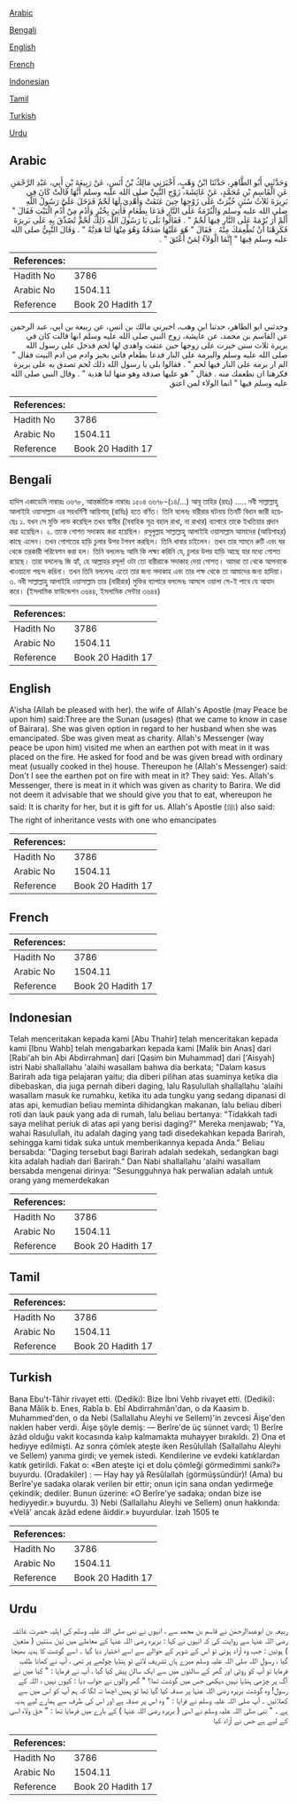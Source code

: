 [Arabic](#arabic)

[Bengali](#bengali)

[English](#english)

[French](#french)

[Indonesian](#indonesian)

[Tamil](#tamil)

[Turkish](#turkish)

[Urdu](#urdu)

## Arabic


<div dir="rtl" lang="ar" style={{fontSize:'larger',backgroundColor:'#f8f9fa',padding:20}}>
وَحَدَّثَنِي أَبُو الطَّاهِرِ، حَدَّثَنَا ابْنُ وَهْبٍ، أَخْبَرَنِي مَالِكُ بْنُ أَنَسٍ، عَنْ رَبِيعَةَ بْنِ أَبِي، عَبْدِ الرَّحْمَنِ عَنِ الْقَاسِمِ بْنِ مُحَمَّدٍ، عَنْ عَائِشَةَ، زَوْجِ النَّبِيِّ صلى الله عليه وسلم أَنَّهَا قَالَتْ كَانَ فِي بَرِيرَةَ ثَلاَثُ سُنَنٍ خُيِّرَتْ عَلَى زَوْجِهَا حِينَ عَتَقَتْ وَأُهْدِيَ لَهَا لَحْمٌ فَدَخَلَ عَلَىَّ رَسُولُ اللَّهِ صلى الله عليه وسلم وَالْبُرْمَةُ عَلَى النَّارِ فَدَعَا بِطَعَامٍ فَأُتِيَ بِخُبْزٍ وَأُدُمٍ مِنْ أُدُمِ الْبَيْتِ فَقَالَ ‏"‏ أَلَمْ أَرَ بُرْمَةً عَلَى النَّارِ فِيهَا لَحْمٌ ‏"‏ ‏.‏ فَقَالُوا بَلَى يَا رَسُولَ اللَّهِ ذَلِكَ لَحْمٌ تُصُدِّقَ بِهِ عَلَى بَرِيرَةَ فَكَرِهْنَا أَنْ نُطْعِمَكَ مِنْهُ ‏.‏ فَقَالَ ‏"‏ هُوَ عَلَيْهَا صَدَقَةٌ وَهُوَ مِنْهَا لَنَا هَدِيَّةٌ ‏"‏ ‏.‏ وَقَالَ النَّبِيُّ صلى الله عليه وسلم فِيهَا ‏"‏ إِنَّمَا الْوَلاَءُ لِمَنْ أَعْتَقَ ‏"‏ ‏.‏
</div>
<div style={{backgroundColor:'#f8f9fa',padding:20, marginBottom: 10}}><table> <thead> <tr> <th>References:</th> <th></th> </tr> </thead> <tbody><tr><td>Hadith No</td><td>3786</td></tr><tr><td>Arabic No</td><td>1504.11</td></tr><tr><td>Reference</td><td>Book 20 Hadith 17</td></tr></tbody></table></div>


<div dir="rtl" lang="ar" style={{fontSize:'larger',backgroundColor:'#f8f9fa',padding:20}}>
وحدثني ابو الطاهر، حدثنا ابن وهب، اخبرني مالك بن انس، عن ربيعة بن ابي، عبد الرحمن عن القاسم بن محمد، عن عايشة، زوج النبي صلى الله عليه وسلم انها قالت كان في بريرة ثلاث سنن خيرت على زوجها حين عتقت واهدي لها لحم فدخل على رسول الله صلى الله عليه وسلم والبرمة على النار فدعا بطعام فاتي بخبز وادم من ادم البيت فقال " الم ار برمة على النار فيها لحم " . فقالوا بلى يا رسول الله ذلك لحم تصدق به على بريرة فكرهنا ان نطعمك منه . فقال " هو عليها صدقة وهو منها لنا هدية " . وقال النبي صلى الله عليه وسلم فيها " انما الولاء لمن اعتق
</div>
<div style={{backgroundColor:'#f8f9fa',padding:20, marginBottom: 10}}><table> <thead> <tr> <th>References:</th> <th></th> </tr> </thead> <tbody><tr><td>Hadith No</td><td>3786</td></tr><tr><td>Arabic No</td><td>1504.11</td></tr><tr><td>Reference</td><td>Book 20 Hadith 17</td></tr></tbody></table></div>

## Bengali


<div dir="ltr" lang="bn" style={{fontSize:'larger',backgroundColor:'#f8f9fa',padding:20}}>
হাদিস একাডেমি নাম্বারঃ ৩৬৭৮, আন্তর্জাতিক নাম্বারঃ ১৫০৪ ৩৬৭৮-(১৪/...) আবূ তাহির (রহঃ) ..... নবী সাল্লাল্লাহু আলাইহি ওয়াসাল্লাম এর সহধর্মিণী আয়িশাহ্ (রাযিঃ) হতে বর্ণিত। তিনি বলেনঃ বারীরার ঘটনায় তিনটি বিধান জারী হয়েছেঃ ১. যখন সে মুক্তি লাভ করেছিল তখন স্বামীর (বৈবাহিক সূত্র বহাল রাখা, না রাখার) ব্যাপারে তাকে ইখতিয়ার প্রদান করা হয়েছিল। ২. তাকে গোশত সদাকাহ করা হয়েছিল। রসূলুল্লাহ সাল্লাল্লাহু আলাইহি ওয়াসাল্লাম আমাদের (আয়িশাহর) কাছে এলেন। তখন গোশতের হাড়ি চুলার উপর টগবগ করছিল। তিনি খাবার চাইলেন। তখন তার সামনে রুটি এবং ঘর থেকে তরকারী পরিবেশন করা হল। তিনি বললেনঃ আমি কি লক্ষ্য করিনি যে, চুলার উপর হাড়ি আছে যার মধ্যে গোশত রয়েছে। তারা বললেনঃ জি হ্যাঁ, হে আল্লাহর রসূল! ওটা তো বারীরাকে সদাকাহ দেয়া গোশত। আমরা তা থেকে আপনাকে খাওয়ানো পছন্দ করিনা। তখন তিনি বললেনঃ এতো তার জন্য সদাকাহ এবং তার পক্ষ থেকে তা আমাদের জন্য হাদিয়া। ৩. নবী সাল্লাল্লাহু আলাইহি ওয়াসাল্লাম তার (বারীরার) মুক্তির ব্যাপারে বললেনঃ আসলে ওয়ালা সে-ই পাবে যে আযাদ করে। (ইসলামিক ফাউন্ডেশন ৩৬৪৪, ইসলামিক সেন্টার ৩৬৪৪)
</div>
<div style={{backgroundColor:'#f8f9fa',padding:20, marginBottom: 10}}><table> <thead> <tr> <th>References:</th> <th></th> </tr> </thead> <tbody><tr><td>Hadith No</td><td>3786</td></tr><tr><td>Arabic No</td><td>1504.11</td></tr><tr><td>Reference</td><td>Book 20 Hadith 17</td></tr></tbody></table></div>

## English


<div dir="ltr" lang="en" style={{fontSize:'larger',backgroundColor:'#f8f9fa',padding:20}}>
A'isha (Allah be pleased with her). the wife of Allah's Apostle (may Peace be upon him) said:Three are the Sunan (usages) (that we came to know in case of Bairara). She was given option in regard to her husband when she was emancipated. Sbe was given meat as charity. Allah's Messenger (way peace be upon him) visited me when an earthen pot with meat in it was placed on the fire. He asked for food and be was given bread with ordinary meat (usually cooked in the) house. Thereupon he (Allah's Messenger) said: Don't I see the earthen pot on fire with meat in it? They said: Yes. Allah's Messenger, there is meat in it which was given as charity to Barira. We did not deem it advisable that we should give you that to eat, whereupon he said: It is charity for her, but it is gift for us. Allah's Apostle (ﷺ) also said: The right of inheritance vests with one who emancipates
</div>
<div style={{backgroundColor:'#f8f9fa',padding:20, marginBottom: 10}}><table> <thead> <tr> <th>References:</th> <th></th> </tr> </thead> <tbody><tr><td>Hadith No</td><td>3786</td></tr><tr><td>Arabic No</td><td>1504.11</td></tr><tr><td>Reference</td><td>Book 20 Hadith 17</td></tr></tbody></table></div>

## French


<div dir="ltr" lang="fr" style={{fontSize:'larger',backgroundColor:'#f8f9fa',padding:20}}>

</div>
<div style={{backgroundColor:'#f8f9fa',padding:20, marginBottom: 10}}><table> <thead> <tr> <th>References:</th> <th></th> </tr> </thead> <tbody><tr><td>Hadith No</td><td>3786</td></tr><tr><td>Arabic No</td><td>1504.11</td></tr><tr><td>Reference</td><td>Book 20 Hadith 17</td></tr></tbody></table></div>

## Indonesian


<div dir="ltr" lang="id" style={{fontSize:'larger',backgroundColor:'#f8f9fa',padding:20}}>
Telah menceritakan kepada kami [Abu Thahir] telah menceritakan kepada kami [Ibnu Wahb] telah mengabarkan kepada kami [Malik bin Anas] dari [Rabi'ah bin Abi Abdirrahman] dari [Qasim bin Muhammad] dari ['Aisyah] istri Nabi shallallahu 'alaihi wasallam bahwa dia berkata; "Dalam kasus Barirah ada tiga pelajaran yaitu; dia diberi pilihan atas suaminya ketika dia dibebaskan, dia juga pernah diberi daging, lalu Rasulullah shallallahu 'alaihi wasallam masuk ke rumahku, ketika itu ada tungku yang sedang dipanasi di atas api, kemudian beliau meminta dihidangkan makanan, lalu beliau diberi roti dan lauk pauk yang ada di rumah, lalu beliau bertanya: "Tidakkah tadi saya melihat periuk di atas api yang berisi daging?" Mereka menjawab; "Ya, wahai Rasulullah, itu adalah daging yang tadi disedekahkan kepada Barirah, sehingga kami tidak suka untuk memberikannya kepada Anda." Beliau bersabda: "Daging tersebut bagi Barirah adalah sedekah, sedangkan bagi kita adalah hadiah dari Barirah." Dan Nabi shallallahu 'alaihi wasallam bersabda mengenai dirinya: "Sesungguhnya hak perwalian adalah untuk orang yang memerdekakan
</div>
<div style={{backgroundColor:'#f8f9fa',padding:20, marginBottom: 10}}><table> <thead> <tr> <th>References:</th> <th></th> </tr> </thead> <tbody><tr><td>Hadith No</td><td>3786</td></tr><tr><td>Arabic No</td><td>1504.11</td></tr><tr><td>Reference</td><td>Book 20 Hadith 17</td></tr></tbody></table></div>

## Tamil


<div dir="ltr" lang="ta" style={{fontSize:'larger',backgroundColor:'#f8f9fa',padding:20}}>

</div>
<div style={{backgroundColor:'#f8f9fa',padding:20, marginBottom: 10}}><table> <thead> <tr> <th>References:</th> <th></th> </tr> </thead> <tbody><tr><td>Hadith No</td><td>3786</td></tr><tr><td>Arabic No</td><td>1504.11</td></tr><tr><td>Reference</td><td>Book 20 Hadith 17</td></tr></tbody></table></div>

## Turkish


<div dir="ltr" lang="tr" style={{fontSize:'larger',backgroundColor:'#f8f9fa',padding:20}}>
Bana Ebu't-Tâhir rivayet etti. (Dediki): Bize İbni Vehb rivayet etti. (Dediki): Bana Mâlik b. Enes, Rabîa b. Ebî Abdirrahmân'dan, o da Kaasim b. Muhammed'den, o da Nebi (Sallallahu Aleyhi ve Sellem)'in zevcesi Âişe'den naklen haber verdi. Âişe şöyle demiş: — Berîre'de üç sünnet vardı; 1) Berîre âzâd olduğu vakit kocasında kalıp kalmamakta muhayyer bırakıldı. 2) Ona et hediyye edilmişti. Az sonra çömlek ateşte iken Resûlullah (Sallallahu Aleyhi ve Sellem) yanıma girdi; ve yemek istedi. Kendilerine ve evdeki katıklardan katık getirildi. Fakat o: «Ben ateşte içi et dolu çömleği görmedimmi sanki?» buyurdu. (Oradakiler) : — Hay hay yâ ResûIallah (görmüşsündür)! (Ama) bu Berîre'ye sadaka olarak verilen bir ettir; onun için sana ondan yedirmeğe çekindik; dediler. Bunun üzerine: «O Berîre'ye sadaka; ondan bize ise hediyyedir.» buyurdu. 3) Nebi (Sallallahu Aleyhi ve Sellem) onun hakkında: «Velâ' ancak âzâd edene âiddir.» buyurdular. İzah 1505 te
</div>
<div style={{backgroundColor:'#f8f9fa',padding:20, marginBottom: 10}}><table> <thead> <tr> <th>References:</th> <th></th> </tr> </thead> <tbody><tr><td>Hadith No</td><td>3786</td></tr><tr><td>Arabic No</td><td>1504.11</td></tr><tr><td>Reference</td><td>Book 20 Hadith 17</td></tr></tbody></table></div>

## Urdu


<div dir="rtl" lang="ur" style={{fontSize:'larger',backgroundColor:'#f8f9fa',padding:20}}>
ربیعہ بن ابوعبدالرحمٰن نے قاسم بن محمد سے ، انہوں نے نبی صلی اللہ علیہ وسلم کی اہلیہ حضرت عائشہ رضی اللہ عنہا سے روایت کی کہ انہوں نے کہا : بریرہ رضی اللہ عنہا کے معاملے میں تین سنتیں ( متعین ) ہوئیں : جب وہ آزاد ہوئی تو اس کے شوہر کے حوالے سے اسے اختیار دیا گیا ۔ اسے گوشت کا ہدیہ بھیجا گیا ، رسول اللہ صلی اللہ علیہ وسلم میرے ہاں تشریف لائے تو ہنڈیا چولھے پر تھی ، آپ نے کھانا طلب فرمایا تو آپ کو روٹی اور گھر کے سالنوں میں سے ایک سالن پیش کیا گیا ، آپ نے فرمایا : " کیا میں نے آگ پر چڑھی ہنڈیا نہیں دیکھی جس میں گوشت تھا؟ " گھر والوں نے جواب دیا : کیوں نہیں ، اللہ کے رسول! وہ گوشت بریرہ رضی اللہ عنہا پر صدقہ کیا گیا تھا تو ہمیں اچھا نہ لگا کہ ہم آپ کو اس میں سے کھلائیں ۔ آپ صلی اللہ علیہ وسلم نے فرایا : " وہ اس پر صدقہ ہے اور اس کی طرف سے ہمارے لیے ہدیہ ہے ۔ " نبی صلی اللہ علیہ وسلم نے اسی ( بریرہ رضی اللہ عنہا ) کے بارے میں فرمایا تھا : " حقِ ولاء اسی کے لیے ہے جس نے آزاد کیا
</div>
<div style={{backgroundColor:'#f8f9fa',padding:20, marginBottom: 10}}><table> <thead> <tr> <th>References:</th> <th></th> </tr> </thead> <tbody><tr><td>Hadith No</td><td>3786</td></tr><tr><td>Arabic No</td><td>1504.11</td></tr><tr><td>Reference</td><td>Book 20 Hadith 17</td></tr></tbody></table></div>